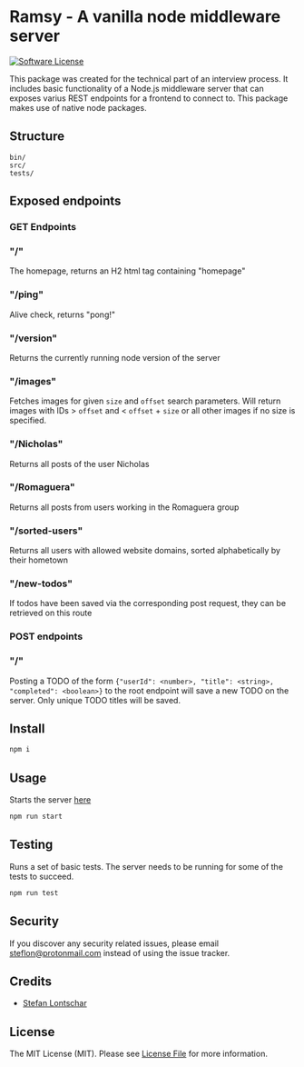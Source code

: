 # Ramsy - A vanilla node middleware server

[![Software License][ico-license]](LICENSE.md)

This package was created for the technical part of an interview process. It includes basic functionality of a Node.js middleware server that can exposes varius REST endpoints for a frontend to connect to. This package makes use of native node packages.
## Structure


```
bin/
src/
tests/
```

## Exposed endpoints
### GET Endpoints
### "/"
The homepage, returns an H2 html tag containing "homepage"
### "/ping"
Alive check, returns "pong!"
### "/version"
Returns the currently running node version of the server
### "/images"
Fetches images for given `size` and `offset` search parameters. Will return images with IDs > `offset` and < `offset` + `size` or all other images if no size is specified.
### "/Nicholas"
Returns all posts of the user Nicholas
### "/Romaguera"
Returns all posts from users working in the Romaguera group
### "/sorted-users"
Returns all users with allowed website domains, sorted alphabetically by their hometown
### "/new-todos"
If todos have been saved via the corresponding post request, they can be retrieved on this route

### POST endpoints
### "/"
Posting a TODO of the form `{"userId": <number>, "title": <string>, "completed": <boolean>}` to the root endpoint will save a new TODO on the server. Only unique TODO titles will be saved.
## Install

``` bash
npm i
```

## Usage
Starts the server [here][link-localhost]
``` bash
npm run start
```


## Testing
Runs a set of basic tests. The server needs to be running for some of the tests to succeed.
``` bash
npm run test
```

## Security

If you discover any security related issues, please email steflon@protonmail.com instead of using the issue tracker.

## Credits

- [Stefan Lontschar][link-author]

## License

The MIT License (MIT). Please see [License File](LICENSE.md) for more information.

[ico-version]: https://img.shields.io/packagist/v/:vendor/:package_name.svg?style=flat-square
[ico-license]: https://img.shields.io/badge/license-MIT-brightgreen.svg?style=flat-square
[ico-travis]: https://img.shields.io/travis/:vendor/:package_name/master.svg?style=flat-square
[ico-scrutinizer]: https://img.shields.io/scrutinizer/coverage/g/:vendor/:package_name.svg?style=flat-square
[ico-code-quality]: https://img.shields.io/scrutinizer/g/:vendor/:package_name.svg?style=flat-square
[ico-downloads]: https://img.shields.io/packagist/dt/:vendor/:package_name.svg?style=flat-square

[link-author]: https://github.com/steflon19
[link-localhost]: http://localhost:8040
